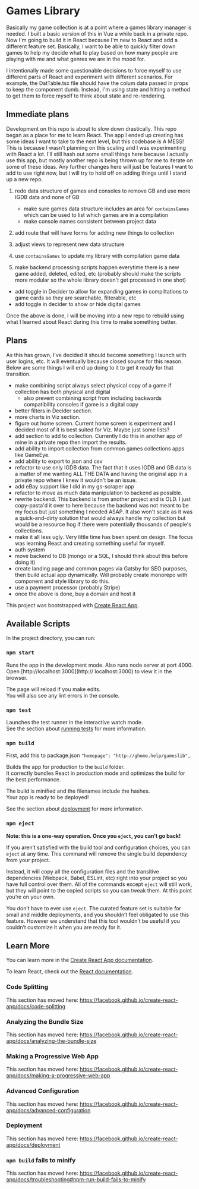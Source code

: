 # Games Library

Basically my game collection is at a point where a games library manager is needed. I built a basic version of this in Vue a while back in a private repo. Now I'm going to build it in React because I'm new to React and add a different feature set. Basically, I want to be able to quickly filter down games to help my decide what to play based on how many people are playing with me and what genres we are in the mood for.

I intentionally made some questionable decisions to force myself to use different parts of React and experiment with different scenarios. For example, the DatTable.tsx file should have the colum data passed in props to keep the component dumb. Instead, I'm using state and hitting a method to get them to force myself to think about state and re-rendering.

## Immediate plans

Development on this repo is about to slow down drastically. This repo began as a place for me to learn React. The app I ended up creating has some ideas I want to take to the next level, but this codebase is A MESS! This is because I wasn't planning on this scaling and I was experimenting with React a lot. I'll still hash out some small things here because I actually use this app, but mostly another repo is being thrown up for me to iterate on some of these ideas. Any further changes here will just be features I want to add to use right now, but I will try to hold off on adding things until I stand up a new repo.

1. redo data structure of games and consoles to remove GB and use more IGDB data and none of GB

   - make sure games data structure includes an area for `containsGames` which can be used to list which games are in a compilation
   - make console names consistent between project data

2. add route that will have forms for adding new things to collection
3. adjust views to represent new data structure
4. use `containsGames` to update my library with compilation game data
5. make backend processing scripts happen everytime there is a new game added, deleted, edited, etc (probably should make the scripts more modular so the whole library doesn't get processed in one shot)

- add toggle in Decider to allow for expanding games in compiltations to game cards so they are searchable, filterable, etc
- add toggle in decider to show or hide digital games

Once the above is done, I will be moving into a new repo to rebuild using what I learned about React during this time to make something better.

## Plans

As this has grown, I've decided it should become something I launch with user logins, etc. It will eventually because closed source for this reason. Below are some things I will end up doing to it to get it ready for that transition.

- make combining script always select physical copy of a game if collection has both physical and digital
  - also prevent combining script from including backwards compatibility consoles if game is a digital copy
- better filters in Decider section.
- more charts in Viz section.
- figure out home screen. Current home screen is experiment and I decided most of it is best suited for Viz. Maybe just some lists?
- add section to add to collection. Currently I do this in another app of mine in a private repo then import the results.
- add ability to import collection from common games collections apps like GameEye.
- add ability to export to json and csv
- refactor to use only IGDB data. The fact that it uses IGDB and GB data is a matter of me wanting ALL THE DATA and having the original app in a private repo where I knew it wouldn't be an issue.
- add eBay support like I did in my gs-scraper app
- refactor to move as much data manipulation to backend as possible.
- rewrite backend. This backend is from another project and is OLD. I just copy-pasta'd it over to here because the backend was not meant to be my focus but just something I needed ASAP. It also won't scale as it was a quick-and-dirty solution that would always handle my collection but would be a resource hog if there were potentially thousands of people's collections.
- make it all less ugly. Very little time has been spent on design. The focus was learning React and creating something useful for myself.
- auth system
- move backend to DB (mongo or a SQL, I should think about this before doing it)
- create landing page and common pages via Gatsby for SEO purposes, then build actual app dynamically. Will probably create monorepo with component and style library to do this.
- use a payment processor (probably Stripe)
- once the above is done, buy a domain and host it

This project was bootstrapped with [Create React App](https://github.com/facebook/create-react-app).

## Available Scripts

In the project directory, you can run:

### `npm start`

Runs the app in the development mode. Also runs node server at port 4000.<br />
Open [http://localhost:3000](http:// localhost:3000) to view it in the browser.

The page will reload if you make edits.<br />
You will also see any lint errors in the console.

### `npm test`

Launches the test runner in the interactive watch mode.<br />
See the section about [running tests](https://facebook.github.io/create-react-app/docs/running-tests) for more information.

### `npm build`

First, add this to package.json `"homepage": "http://ghome.help/gameslib",`

Builds the app for production to the `build` folder.<br />
It correctly bundles React in production mode and optimizes the build for the best performance.

The build is minified and the filenames include the hashes.<br />
Your app is ready to be deployed!

See the section about [deployment](https://facebook.github.io/create-react-app/docs/deployment) for more information.

### `npm eject`

**Note: this is a one-way operation. Once you `eject`, you can’t go back!**

If you aren’t satisfied with the build tool and configuration choices, you can `eject` at any time. This command will remove the single build dependency from your project.

Instead, it will copy all the configuration files and the transitive dependencies (Webpack, Babel, ESLint, etc) right into your project so you have full control over them. All of the commands except `eject` will still work, but they will point to the copied scripts so you can tweak them. At this point you’re on your own.

You don’t have to ever use `eject`. The curated feature set is suitable for small and middle deployments, and you shouldn’t feel obligated to use this feature. However we understand that this tool wouldn’t be useful if you couldn’t customize it when you are ready for it.

## Learn More

You can learn more in the [Create React App documentation](https://facebook.github.io/create-react-app/docs/getting-started).

To learn React, check out the [React documentation](https://reactjs.org/).

### Code Splitting

This section has moved here: https://facebook.github.io/create-react-app/docs/code-splitting

### Analyzing the Bundle Size

This section has moved here: https://facebook.github.io/create-react-app/docs/analyzing-the-bundle-size

### Making a Progressive Web App

This section has moved here: https://facebook.github.io/create-react-app/docs/making-a-progressive-web-app

### Advanced Configuration

This section has moved here: https://facebook.github.io/create-react-app/docs/advanced-configuration

### Deployment

This section has moved here: https://facebook.github.io/create-react-app/docs/deployment

### `npm build` fails to minify

This section has moved here: https://facebook.github.io/create-react-app/docs/troubleshooting#npm-run-build-fails-to-minify
